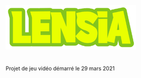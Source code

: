 <img src="Assets/Resources/Textures/logo.png" width="350" title="hover text">



# 


Projet de jeu vidéo démarré le 29 mars 2021
